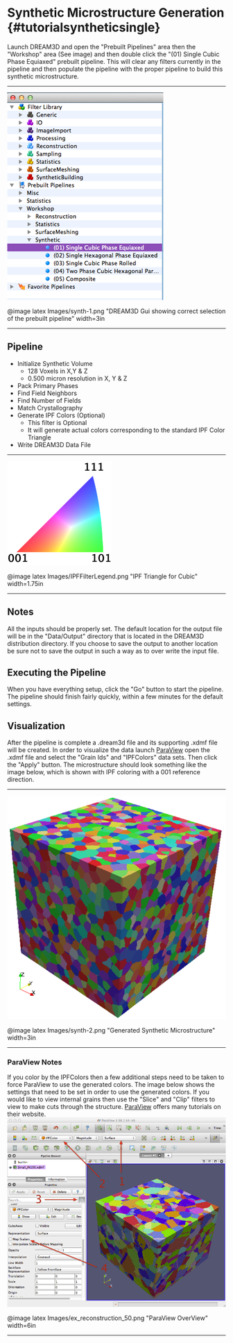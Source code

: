 Synthetic Microstructure Generation {#tutorialsyntheticsingle}
=========

Launch DREAM3D and open the "Prebuilt Pipelines" area then the "Workshop" area (See image) and then double click the "(01) Single Cubic Phase Equiaxed" prebuilt pipeline. This will clear any filters currently in the pipeline and then populate the pipeline with the proper pipeline to build this synthetic microstructure.

-------------------

![DREAM3D Gui showing correct selection of the prebuilt pipeline](Images/synth-1.png)

@image latex Images/synth-1.png "DREAM3D Gui showing correct selection of the prebuilt pipeline" width=3in

-------------------


## Pipeline ##


+ Initialize Synthetic Volume
  - 128 Voxels in X,Y & Z
  - 0.500 micron resolution in X, Y & Z
+ Pack Primary Phases
+ Find Field Neighbors
+ Find Number of Fields
+ Match Crystallography
+ Generate IPF Colors (Optional)
    - This filter is Optional
    - It will generate actual colors corresponding to the standard IPF Color Triangle
+ Write DREAM3D Data File


-------------------

![IPF Triangle for Cubic](Images/IPFFilterLegend.png)

@image latex Images/IPFFilterLegend.png "IPF Triangle for Cubic" width=1.75in

-------------------

## Notes ##
All the inputs should be properly set. The default location for the output file will be in the "Data/Output" directory that is located in the DREAM3D distribution directory. If you choose to save the output to another location be sure not to save the output in such a way as to over write the input file.

## Executing the Pipeline ##

When you have everything setup, click the "Go" button to start the pipeline. The pipeline should finish fairly quickly, within a few minutes for the default settings.

## Visualization ##

After the pipeline is complete a .dream3d file and its supporting .xdmf file will be created. In order to visualize the data launch [ParaView](http://www.paraview.org) open the .xdmf file and select the "Grain Ids" and "IPFColors" data sets. Then click the "Apply" button. The microstructure should look something like the image below, which is shown with IPF coloring with a 001 reference direction.

-------------------

![Generated Synthetic Microstructure](Images/synth-2.png)

@image latex Images/synth-2.png "Generated Synthetic Microstructure" width=3in

-------------------

### ParaView Notes ###

If you color by the IPFColors then a few additional steps need to be taken to force ParaView to use the generated colors. The image below shows the settings that need to be set in order to use the generated colors. If you would like to view internal grains then use the "Slice" and "Clip" filters to view to make cuts through the structure. [ParaView](http://www.paraview.org)  offers many tutorials on their website.
![ParaView OverView](Images/ex_reconstruction_50.png)

@image latex Images/ex_reconstruction_50.png "ParaView OverView" width=6in

-------------------

